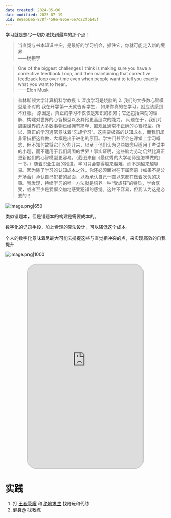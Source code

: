 ```yaml
---
date created: 2024-05-06
date modified: 2025-07-19
uid: 8e8e56e5-878f-459e-805e-6e7c22fbb45f
---
```


学习就是想尽一切办法找到最痒的那个点！

> 当直觉与书本知识冲突，是最好的学习机会，抓住它，你就可能走入新的境界  
>——杨振宁

> One of the biggest challenges I think is making sure you have a corrective feedback Loop, and then maintaining that corrective feedback loop over time even when people want to tell you exactly what you want to hear..  
——Elon Musk

> 普林斯顿大学计算机科学教授 1. 深度学习是烧脑的 2. 我们的大多数心智模型是不对的 我在开学第一天就告诉学生，
> 如果你真的在学习，就应该感到不舒服。
> 原因是，真正的学习不仅仅是知识的积累；它还包括深刻的理解、构建对世界的心智模型以及其他更高层次的能力。
> 问题在于，我们对周围世界的大多数事物已经拥有简单、直观且通常不正确的心智模型。所以，真正的学习通常意味着“忘却学习”。这需要极高的认知成本，而我们却非常抗拒这样做，大概是出于进化的原因。学生们甚至会在课堂上学习概念，但不知何故将它们分割开来，以至于他们认为这些概念只适用于考试中的小题，而不适用于我们周围的世界！事实证明，这些脑力劳动仍然比真正更新他们的心智模型更容易。（截图来自《最优秀的大学老师是怎样做的》一书。）随着职业生涯的推进，学习只会变得越来越难，而不是越来越容易。因为除了学习的认知成本之外，你还必须面对在下属面前（如果不是公开场合）承认自己犯错的局面，以及承认自己一直以来都在做着次优的决策。我发现，持续学习的唯一方法就是培养一种“受虐狂”的特质，学会享受，或者至少是爱恨交加地感受犯错的感觉。这并不容易，但我认为这是必要的！



<!-- more -->

![image.png|650](https://imagehosting4picgo.oss-cn-beijing.aliyuncs.com/imagehosting/fix-dir%2Fpicgo%2Fpicgo-clipboard-images%2F2024%2F05%2F06%2F22-30-05-85ac1c428e7c660b6bfadb1dce3fd225-20240506223004-39c05e.png)

类似错题本，但是错题本的构建是需要成本的。

数字化的记录手段，加上合理的算法设计，可以降低这个成本。

个人的数字化意味着尽最大可能去捕捉这些与直觉相冲突的点，来实现高效的自我提升

![image.png|1000](https://imagehosting4picgo.oss-cn-beijing.aliyuncs.com/imagehosting/fix-dir%2Fpicgo%2Fpicgo-clipboard-images%2F2025%2F06%2F01%2F20-56-54-dd6e5739db4cbb4adf02226dc946be18-202506012056493-b3a6bd.png)

<iframe src="https://imagehosting4picgo.oss-cn-beijing.aliyuncs.com/imagehosting/fix-dir%2F9e20f478899dc29eb19741386f9343c8%2FVideo%2F2024%2F04%2F29%2F22-51-01-a812f630dfad190370c0203a0b482358-534_1714402177-ad2cee.mp4" allowfullscreen="true" style="border-radius: 30px; overflow: hidden; border: 3px solid #ccc; width: 360px; height: 640px; display: block; margin: 20px auto; aspect-ratio: 9 / 16;" frameborder="0"></iframe>

# 实践

1. 打 [王者荣耀](王者荣耀) 和 [绝地求生](绝地求生) 找陪玩和代练
2. [健身@](健身@.md) 找教练
